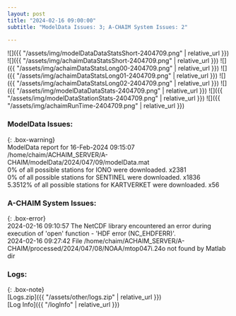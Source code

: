 ```yaml
---
layout: post
title: "2024-02-16 09:00:00"
subtitle: "ModelData Issues: 3; A-CHAIM System Issues: 2"

---
```


![]({{ "/assets/img/modelDataDataStatsShort-2404709.png" | relative_url }})
![]({{ "/assets/img/achaimDataStatsShort-2404709.png" | relative_url }})
![]({{ "/assets/img/achaimDataStatsLong00-2404709.png" | relative_url }})
![]({{ "/assets/img/achaimDataStatsLong01-2404709.png" | relative_url }})
![]({{ "/assets/img/achaimDataStatsLong02-2404709.png" | relative_url }})
![]({{ "/assets/img/modelDataDataStats-2404709.png" | relative_url }})
![]({{ "/assets/img/modelDataStationStats-2404709.png" | relative_url }})
![]({{ "/assets/img/achaimRunTime-2404709.png" | relative_url }})


### ModelData Issues:  
  
{: .box-warning}  
 ModelData report for 16-Feb-2024 09:15:07   
 /home/chaim/ACHAIM_SERVER/A-CHAIM/modelData/2024/047/09/modelData.mat   
 0% of all possible stations for IONO were downloaded. x2381   
 0% of all possible stations for SENTINEL were downloaded. x1836   
 5.3512% of all possible stations for KARTVERKET were downloaded. x56   
  
### A-CHAIM System Issues:  
  
{: .box-error}  
2024-02-16 09:10:57 The NetCDF library encountered an error during execution of 'open' function - 'HDF error (NC_EHDFERR)'.  
2024-02-16 09:27:42 File /home/chaim/ACHAIM_SERVER/A-CHAIM/processed/2024/047/08/NOAA/mtop047i.24o not found by Matlab dir  

### Logs:  
  
{: .box-note}  
[Logs.zip]({{ "/assets/other/logs.zip" | relative_url }})  
[Log Info]({{ "/logInfo" | relative_url }})  
